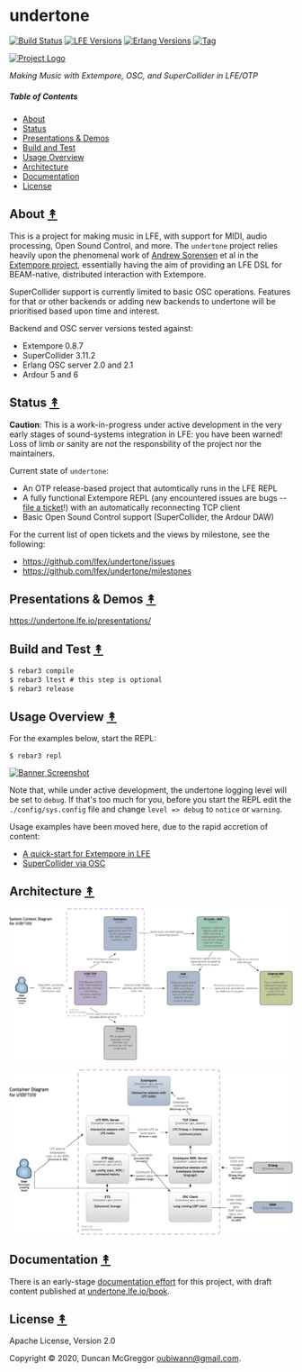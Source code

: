 # undertone

[![Build Status][gh-actions-badge]][gh-actions]
[![LFE Versions][lfe-badge]][lfe]
[![Erlang Versions][erlang-badge]][versions]
[![Tag][github-tag-badge]][github-tag]

[![Project Logo][logo]][logo-large]

*Making Music with Extempore, OSC, and SuperCollider in LFE/OTP*

##### Table of Contents

* [About](#about-)
* [Status](#status-)
* [Presentations & Demos](#presentations--demos-)
* [Build and Test](#build-and-test-)
* [Usage Overview](#usage-overview-)
* [Architecture](#architecture-)
* [Documentation](#documentation-)
* [License](#license-)

## About [&#x219F;](#table-of-contents)

This is a project for making music in LFE, with support for MIDI, audio
processing, Open Sound Control, and more. The `undertone` project relies
heavily upon the phenomenal work of [Andrew Sorensen](https://github.com/digego)
et al in the [Extempore project](https://github.com/digego/extempore),
essentially having the aim of providing an LFE DSL for BEAM-native, distributed
interaction with Extempore.

SuperCollider support is currently limited to basic OSC operations. Features for
that or other backends or adding new backends to undertone will be prioritised
based upon time and interest.

Backend and OSC server versions tested against:

* Extempore 0.8.7
* SuperCollider 3.11.2
* Erlang OSC server 2.0 and 2.1
* Ardour 5 and 6

## Status [&#x219F;](#table-of-contents)

**Caution**: This is a work-in-progress under active development in the very
early stages of sound-systems integration in LFE: you have been warned! Loss of
limb or sanity are not the responsbility of the project nor the maintainers.

Current state of `undertone`:

* An OTP release-based project that automtically runs in the LFE REPL
* A fully functional Extempore REPL (any encountered issues are bugs --
  [file a ticket](https://github.com/lfex/undertone/issues/new)!) with an
  automatically reconnecting TCP client
* Basic Open Sound Control support (SuperCollider, the Ardour DAW)

For the current list of open tickets and the views by milestone, see the
following:

* https://github.com/lfex/undertone/issues
* https://github.com/lfex/undertone/milestones

## Presentations & Demos [&#x219F;](#table-of-contents)

https://undertone.lfe.io/presentations/


## Build and Test [&#x219F;](#table-of-contents)

```shell
$ rebar3 compile
$ rebar3 ltest # this step is optional
$ rebar3 release
```

## Usage Overview [&#x219F;](#table-of-contents)

For the examples below, start the REPL:

```shell
$ rebar3 repl
```
[![Banner Screenshot][banner-image]][banner-image]

Note that, while under active development, the undertone logging level will be
set to `debug`. If that's too much for you, before you start the REPL edit the
`./config/sys.config` file and change `level => debug` to `notice` or
`warning`.

Usage examples have been moved here, due to the rapid accretion of content:

* [A quick-start for Extempore in LFE](https://undertone.lfe.io/book/current/quick-start/extempore/index.html)
* [SuperCollider via OSC](https://undertone.lfe.io/book/current/quick-start/osc/index.html#supercollider-a-hreftable-of-contentsa)

## Architecture [&#x219F;](#table-of-contents)

[![C4 architecture diagram: system context][sys-context]][sys-context]

[![C4 architecture diagram: container][containers]][containers]

## Documentation [&#x219F;](#table-of-contents)

There is an early-stage [documentation effort](https://github.com/cnbbooks/lfe-music-programming)
for this project, with draft content published at [undertone.lfe.io/book](https://undertone.lfe.io/book/).

## License [&#x219F;](#table-of-contents)

Apache License, Version 2.0

Copyright © 2020, Duncan McGreggor <oubiwann@gmail.com>.


[//]: ---Named-Links---

[logo]: priv/images/logo-v1.png
[logo-large]: priv/images/logo-v1-large.png
[github]: https://github.com/lfex/undertone
[gh-actions-badge]: https://github.com/lfex/undertone/workflows/ci%2Fcd/badge.svg
[gh-actions]: https://github.com/lfex/undertone/actions
[lfe]: https://github.com/rvirding/lfe
[lfe-badge]: https://img.shields.io/badge/lfe-2.0-blue.svg
[erlang-badge]: https://img.shields.io/badge/erlang-19%20to%2023-blue.svg
[versions]: https://github.com/lfex/undertone/blob/master/.github/workflows/cicd.yml
[github-tag]: https://github.com/lfex/undertone/tags
[github-tag-badge]: https://img.shields.io/github/tag/lfex/undertone.svg
[github-downloads]: https://img.shields.io/github/downloads/lfex/undertone/total.svg
[banner-image]: priv/images/banner-screenshot.png
[sys-context]: priv/images/system-context.jpg
[containers]: priv/images/containers.jpg
